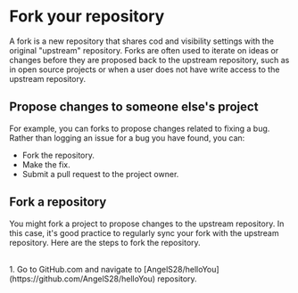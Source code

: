 # Fork your repository
A fork is a new repository that shares cod and visibility settings with the original "upstream" repository. Forks are often used to iterate on ideas or changes before they are proposed back to the upstream repository, such as in open source projects or when a user does not have write access to the upstream repository. 
<br />
## Propose changes to someone else's project
For example, you can forks to propose changes related to fixing a bug. Rather than logging an issue for a bug you have found, you can:
<br />
* Fork the repository.
* Make the fix.
* Submit a pull request to the project owner.

## Fork a repository
You might fork a project to propose changes to the upstream repository. In this case, it's good practice to regularly sync your fork with the upstream repository. Here are the steps to fork the repository. 

<br />
1. Go to GitHub.com and navigate to [AngelS28/helloYou](https://github.com/AngelS28/helloYou) repository.
